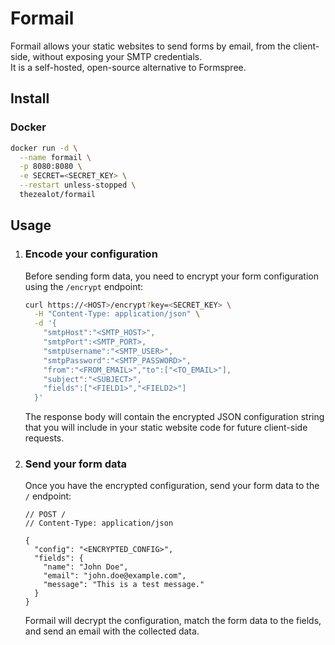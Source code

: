 # Formail

Formail allows your static websites to send forms by email, from the client-side, without exposing your SMTP credentials.  
It is a self-hosted, open-source alternative to Formspree.

## Install

### Docker

```sh
docker run -d \
  --name formail \
  -p 8080:8080 \
  -e SECRET=<SECRET_KEY> \
  --restart unless-stopped \
  thezealot/formail
```

## Usage

1. ### Encode your configuration

   Before sending form data, you need to encrypt your form configuration using the `/encrypt` endpoint:

   ```sh
   curl https://<HOST>/encrypt?key=<SECRET_KEY> \
     -H "Content-Type: application/json" \
     -d '{
       "smtpHost":"<SMTP_HOST>",
       "smtpPort":<SMTP_PORT>,
       "smtpUsername":"<SMTP_USER>",
       "smtpPassword":"<SMTP_PASSWORD>",
       "from":"<FROM_EMAIL>","to":["<TO_EMAIL>"],
       "subject":"<SUBJECT>",
       "fields":["<FIELD1>","<FIELD2>"]
     }'
   ```

   The response body will contain the encrypted JSON configuration string that you will include in your static website code for future client-side requests.

2. ### Send your form data

   Once you have the encrypted configuration, send your form data to the `/` endpoint:

   ```jsonc
   // POST /
   // Content-Type: application/json

   {
     "config": "<ENCRYPTED_CONFIG>",
     "fields": {
       "name": "John Doe",
       "email": "john.doe@example.com",
       "message": "This is a test message."
     }
   }
   ```

   Formail will decrypt the configuration, match the form data to the fields, and send an email with the collected data.
